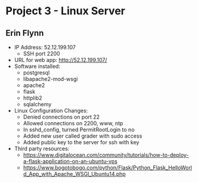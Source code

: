 # Project 3 - Linux Server 
## Erin Flynn

* IP Address: 52.12.199.107
	* SSH port 2200
* URL for web app: http://52.12.199.107/
* Software installed:
	* postgresql
	* libapache2-mod-wsgi
	* apache2
	* flask
	* httplib2
	* sqlalchemy
* Linux Configuration Changes:
	* Denied connections on port 22
	* Allowed connections on 2200, www, ntp
	* In sshd_config, turned PermitRootLogin to no
	* Added new user called grader with sudo access
	* Added public key to the server for ssh with key
* Third party resources:
	* https://www.digitalocean.com/community/tutorials/how-to-deploy-a-flask-application-on-an-ubuntu-vps
	* https://www.bogotobogo.com/python/Flask/Python_Flask_HelloWorld_App_with_Apache_WSGI_Ubuntu14.php
